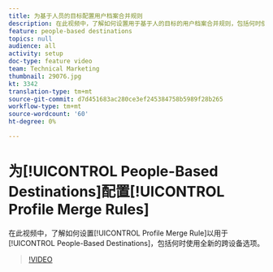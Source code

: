 ```yaml
---
title: 为基于人员的目标配置用户档案合并规则
description: 在此视频中，了解如何设置用于基于人的目标的用户档案合并规则，包括何时使用全新的跨设备选项。
feature: people-based destinations
topics: null
audience: all
activity: setup
doc-type: feature video
team: Technical Marketing
thumbnail: 29076.jpg
kt: 3342
translation-type: tm+mt
source-git-commit: d7d451683ac280ce3ef245384758b5989f28b265
workflow-type: tm+mt
source-wordcount: '60'
ht-degree: 0%

---
```



# 为[!UICONTROL People-Based Destinations]配置[!UICONTROL Profile Merge Rules]

在此视频中，了解如何设置[!UICONTROL Profile Merge Rule]以用于[!UICONTROL People-Based Destinations]，包括何时使用全新的跨设备选项。

>[!VIDEO](https://video.tv.adobe.com/v/29076/?quality=12)
